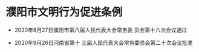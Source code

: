 # 濮阳市文明行为促进条例

- 2020年8月27日濮阳市第八届人民代表大会常务委
  员会第十六次会议通过

- 2020年9月26日河南省第十
  三届人民代表大会常务委员会第二十次会议批准

<!-- INFO END -->
